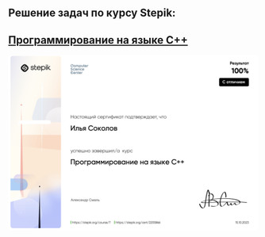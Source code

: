 ## Решение задач по курсу Stepik:

## [Программирование на языке C++](https://stepik.org/course/7/syllabus)

![](cert.png)